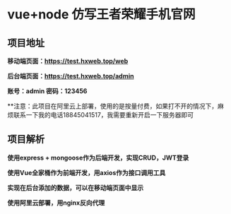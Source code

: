 # vue+node 仿写王者荣耀手机官网
## 项目地址

**移动端页面：https://test.hxweb.top/web**

**后台端页面：https://test.hxweb.top/admin**

**账号：admin	密码：123456**

**注意：此项目在阿里云上部署，使用的是按量付费，如果打不开的情况下，麻烦联系一下我的电话18845041517，我需要重新开启一下服务器即可

## 项目解析

**使用express + mongoose作为后端开发，实现CRUD，JWT登录**

**使用Vue全家桶作为前端开发，用axios作为接口调用工具**

**实现在后台添加的数据，可以在移动端页面中显示**

**使用阿里云部署，用nginx反向代理**
